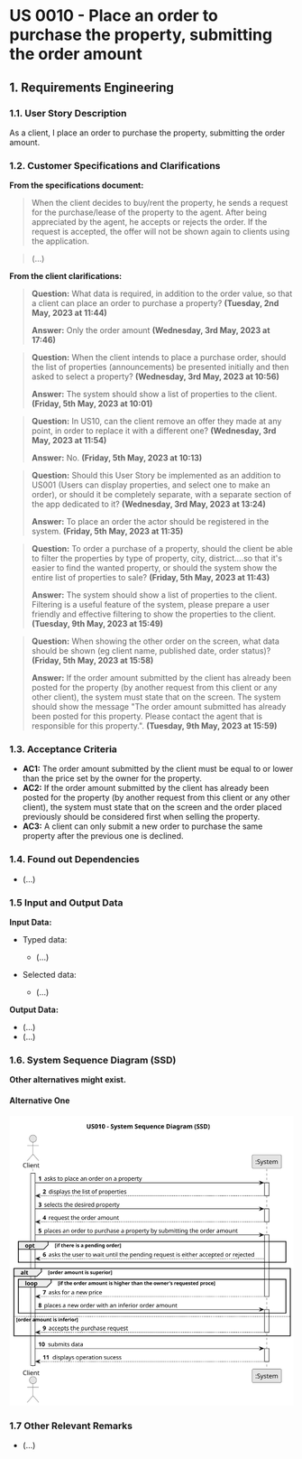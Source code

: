 # US 0010 - Place an order to purchase the property, submitting the order amount

## 1. Requirements Engineering


### 1.1. User Story Description


As a client, I place an order to purchase the property, submitting the order
amount.


### 1.2. Customer Specifications and Clarifications 


**From the specifications document:**

> When the client decides to buy/rent the property, he sends a request for the purchase/lease of the property to the agent. 
> After being appreciated by the agent, he accepts or rejects the order. If the request is accepted, the offer will not be shown 
> again to clients using the application.

> (...)


**From the client clarifications:**

> **Question:** What data is required, in addition to the order value, so that a client can place an order to purchase a property? 
> **(Tuesday, 2nd May, 2023 at 11:44)**
>  
> **Answer:** Only the order amount **(Wednesday, 3rd May, 2023 at 17:46)**



> **Question:** When the client intends to place a purchase order, should the list of properties (announcements) be presented initially and 
> then asked to select a property? **(Wednesday, 3rd May, 2023 at 10:56)**
>  
> **Answer:** The system should show a list of properties to the client. **(Friday, 5th May, 2023 at 10:01)**



> **Question:** In US10, can the client remove an offer they made at any point, in order to replace it with a different one? 
> **(Wednesday, 3rd May, 2023 at 11:54)**
> 
> **Answer:** No. **(Friday, 5th May, 2023 at 10:13)**



> **Question:** Should this User Story be implemented as an addition to US001 (Users can display properties, and select one to make an order), 
> or should it be completely separate, with a separate section of the app dedicated to it? **(Wednesday, 3rd May, 2023 at 13:24)**
> 
> **Answer:** To place an order the actor should be registered in the system. **(Friday, 5th May, 2023 at 11:35)**



> **Question:** To order a purchase of a property, should the client be able to filter the properties by type of property, city, 
> district....so that it's easier to find the wanted property, or should the system show the entire list of properties to sale? 
> **(Friday, 5th May, 2023 at 11:43)**
>
> **Answer:** The system should show a list of properties to the client. Filtering is a useful feature of the system, please 
> prepare a user friendly and effective filtering to show the properties to the client. **(Tuesday, 9th May, 2023 at 15:49)**



> **Question:** When showing the other order on the screen, what data should be shown (eg client name, published date, order status)?
> **(Friday, 5th May, 2023 at 15:58)**
>
> **Answer:** If the order amount submitted by the client has already been posted for the property (by another request 
> from this client or any other client), the system must state that on the screen. The system should show the message 
> "The order amount submitted has already been posted for this property. Please contact the agent that is responsible for this property.". 
> **(Tuesday, 9th May, 2023 at 15:59)**


### 1.3. Acceptance Criteria


* **AC1:** The order amount submitted by the client must be equal to or lower than
the price set by the owner for the property.
* **AC2:** If the order amount submitted by the client has already been posted for
the property (by another request from this client or any other client), the
system must state that on the screen and the order placed previously should be
considered first when selling the property.
* **AC3:** A client can only submit a new order to purchase the same property after
the previous one is declined.

### 1.4. Found out Dependencies


* (...)

### 1.5 Input and Output Data


**Input Data:**

* Typed data:
	* (...)
	
* Selected data:
	* (...)


**Output Data:**

* (...)
* (...)

### 1.6. System Sequence Diagram (SSD)

**Other alternatives might exist.**

#### Alternative One

![System Sequence Diagram](svg/us010-system-sequence-diagram.svg)


### 1.7 Other Relevant Remarks

* (...)